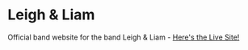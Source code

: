 # Leigh & Liam
Official band website for the band Leigh & Liam - [Here's the Live Site!](https://leighandliam.com)
